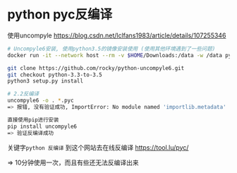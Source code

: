 # python pyc反编译

使用uncompyle
https://blog.csdn.net/lclfans1983/article/details/107255346

```bash
# Uncompyle6安装, 使用python3.5的镜像安装使用 (使用其他环境遇到了一些问题)
docker run -it --network host --rm -v $HOME/Downloads:/data -w /data python:3.5 bash

git clone https://github.com/rocky/python-uncompyle6.git
git checkout python-3.3-to-3.5
python3 setup.py install

# 2.2反编译
uncompyle6 -o . *.pyc
=> 报错, 没有验证成功, ImportError: No module named 'importlib.metadata'

直接使用pip进行安装
pip install uncompyle6
=> 验证反编译成功
```

关键字`python 反编译`                                                                                                                                                                                              到这个网站去在线反编译
https://tool.lu/pyc/

=> 10分钟使用一次，而且有些还无法反编译出来
